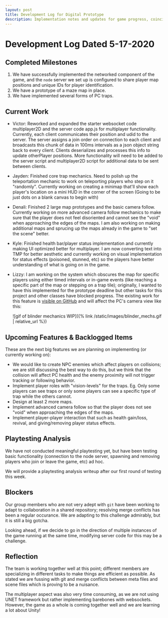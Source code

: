 ```yaml
---
layout: post
title: Development Log for Digital Prototype
description: Implementation notes and updates for game progress, coinciding with the Digital Prototype deadline for the game.
---
```


# Development Log Dated 5-17-2020

## Completed Milestones

1. We have successfully implemented the networked component of the game, 
   and the `node` server we set up is configured to share player map 
   positions and unique IDs for player identification.
2. We have a prototype of a maze map in place.
3. We have implemented several forms of PC traps.

## Current Work

* Victor: Reworked and expanded the starter websocket code multiplayer2D and the 
  server code app.js for multiplayer functionality. Currently, each client communicates 
  their position and udid to the server. The server assigns a join order on connection 
  to each client and broadcasts this chunk of data in 100ms intervals as a json object string 
  back to every client. Clients deserializes and processes this info to update otherPlayer positions.
  More functionality will need to be added to the server script and multiplayer2D script for additional
  data to be sent between clients.
* Jayden: Finished core trap mechanics. Need to polish up the teleportation 
  mechanic to work on teleporting players who step on it "randomly". 
  Currently working on creating a minimap that'll show each player's 
  location on a mini HUD in the corner of the screen (Going to be just dots
  on a blank canvas to begin with) 
* Denali: Finished 2 large map prototypes and the basic camera follow.
  Currently working on more advanced camera follow mechanics to make sure
  that the player does not feel disoriented and cannot see the "void"
  when approaching the edges of the maps. I am also working on making
  additional maps and sprucing up the maps already in the game to "set the
  scene" better.
* Kyle: Finished health bar/player status implementation and currently
  making UI optimized better for multiplayer. I am now converting text 
  into TMP for better aesthetic and currently working on visual 
  implementation for status effects (poisoned, stunned, etc) so the 
  players have better understanding of what is going on in the game. 
* Lizzy: I am working on the system which obscures the map for specific 
  players using either timed intervals or in-game events (like reaching 
  a specific part of the map or stepping on a trap tile); originally, 
  I wanted to have this implemented for the prototype deadline but other 
  tasks for this project and other classes have blocked progress.
  The existing work for this feature is [visible on GitHub](https://github.com/etcadinfinitum/trapped/pull/33) 
  and will affect the PC's camera view like this:

  ![gif of blinder mechanics WIP]({% link /static/images/blinder_mechs.gif | relative_url %})

## Upcoming Features & Backlogged Items

These are the next big features we are planning on implementing (or 
currently working on):

* We would like to create NPC enemies which affect players on collisions; 
  we are still discussing the best way to do this, but we think that the 
  collision will affect PC health and the enemy proximity will not trigger 
  tracking or following behavior.
* Implement player roles with "vision-levels" for the traps. Eg. Only some
  players can see traps or only some players can see a specific type of trap
  while the others cannot.
* Design at least 2 more maps.
* Implement advanced camera follow so that the player does not see "void"
  when approaching the edges of the maps.
* Implement player-player interaction that such as health gain/loss,
  revival, and giving/removing player status effects.   



## Playtesting Analysis

We have not conducted meaningful playtesting yet, but have been testing 
basic functionality (connection to the node server, spawning and removing 
players who join or leave the game, etc) ad hoc.

We will provide a playtesting analysis writeup after our first round 
of testing this week.

## Blockers

Our group members who are not very adept with `git` have been working to 
adapt to collaboration in a shared repository; resolving merge conflicts 
has been a regular occurance. We are adapting to this challenge admirably, 
but it is still a big gotcha.

Looking ahead, if we decide to go in the direction of multiple instances
of the game running at the same time, modifying server code for this may
be a challenge.

## Reflection

The team is working together well at this point; different members are
specializing in different tasks to make things are efficient as possible.
As stated we are fussing with git and merge conflicts between meta files
and scene files which is proving to be a nuisance. 

The multiplayer aspect was also very time consuming, as we are not using
UNET framework but rather implementing barebones with websockets. However, 
the game as a whole is coming together well and we are learning a lot about Unity!
